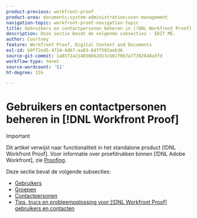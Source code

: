 ```yaml
---
product-previous: workfront-proof
product-area: documents;system-administration;user-management
navigation-topic: workfront-proof-navigation-topic
title: Gebruikers en contactpersonen beheren in [!DNL Workfront Proof]
description: Deze sectie bevat de volgende subsecties - EDIT ME.
author: Courtney
feature: Workfront Proof, Digital Content and Documents
exl-id: b0ff2ed5-4724-4d67-aa83-6dff583aeb36
source-git-commit: 1a85f2a214036b62d13cb01f0b7a77392648a5fd
workflow-type: tm+mt
source-wordcount: '51'
ht-degree: 15%

---
```


# Gebruikers en contactpersonen beheren in [!DNL Workfront Proof]

>[!IMPORTANT]
>
>Dit artikel verwijst naar functionaliteit in het standalone product [!DNL Workfront Proof]. Voor informatie over proefdrukken binnen [!DNL Adobe Workfront], zie [Proofing](../../review-and-approve-work/proofing/proofing.md).

Deze sectie bevat de volgende subsecties:

* [Gebruikers](../../workfront-proof/wp-mnguserscontacts/users/users.md)
* [Groepen](../../workfront-proof/wp-mnguserscontacts/groups/groups.md)
* [Contactpersonen](../../workfront-proof/wp-mnguserscontacts/contacts/contacts.md)
* [Tips, trucs en probleemoplossing voor [!DNL Workfront Proof] gebruikers en contacten](../../workfront-proof/wp-mnguserscontacts/tips-tricks-and-troubleshooting/tips-tricks-troubleshooting-wfproof.md)

